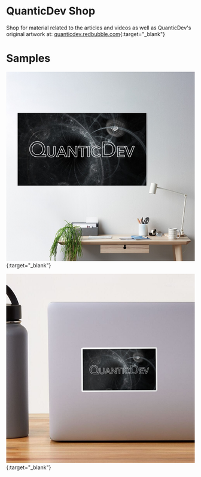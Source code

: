 # QuanticDev Shop
Shop for material related to the articles and videos as well as QuanticDev's original artwork at: [quanticdev.redbubble.com](https://quanticdev.redbubble.com){:target="_blank"}

<script type="text/javascript" src="https://www.redbubble.com/assets/external_portfolio.js"></script>
<script id="rb-xzfcxvzx" type="text/javascript">new RBExternalPortfolio('www.redbubble.com', 'quanticdev', 2, 2).renderIframe();</script>

# Samples
[![QuanticDev Poster](assets/images/quanticdev_poster.jpg)](https://quanticdev.redbubble.com){:target="_blank"}

[![QuanticDev Sticker](assets/images/quanticdev_sticker.jpg)](https://quanticdev.redbubble.com){:target="_blank"}
